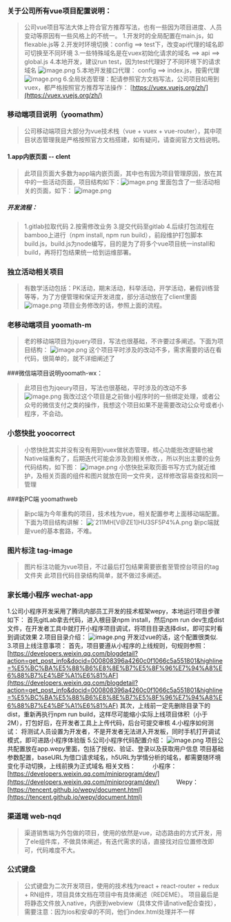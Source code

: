 ### 关于公司所有vue项目配置说明：
 >  公司vue项目写法大体上符合官方推荐写法，也有一些因为项目进度、人员变动等原因有一些风格上的不统一。
1.开发时的全局配置在main.js，如flexable.js等
2.开发时环境切换：config ==> test下，改变api代理的域名即可切换至不同环境
3.一些特殊域名是在vuex初始化请求的域名 ==> api ==> global.js
4.本地开发，建议run test，因为test代理好了不同环境下的请求域名    ![image.png](https://upload-images.jianshu.io/upload_images/4013462-87575ba55f2be64d.png?imageMogr2/auto-orient/strip%7CimageView2/2/w/1240) 
5.本地开发接口代理： config ==> index.js，按需代理     ![image.png](https://upload-images.jianshu.io/upload_images/4013462-4b613b9024fb93ca.png?imageMogr2/auto-orient/strip%7CimageView2/2/w/1240)
6.全局状态管理：配请参照官方文档写法，公司项目如用到vuex，都严格按照官方推荐写法操作：  [https://vuex.vuejs.org/zh/](https://vuex.vuejs.org/zh/)



### 移动端项目说明（yoomathm）
  > 公司移动端项目大部分为vue技术栈（vue + vuex + vue-router），其中项目状态管理我是严格按照官方文档搭建，如有疑问，请查阅官方文档说明。
  #### 1.app内嵌页面 -- clent
   > 此项目页面大多数为app端内嵌页面，其中也有因为项目管理原因，放在其中的一些活动页面，项目结构如下：![image.png](https://upload-images.jianshu.io/upload_images/4013462-cff05dd93a5f5d1c.png?imageMogr2/auto-orient/strip%7CimageView2/2/w/1240)     里面包含了一些活动相关的页面，如下：       ![image.png](https://upload-images.jianshu.io/upload_images/4013462-29922dc8075f106b.png?imageMogr2/auto-orient/strip%7CimageView2/2/w/1240)

##### 开发流程：
 > 1.gitlab拉取代码
    2.按需修改业务
    3.提交代码至gitlab
    4.后续打包流程在bamboo上进行（npm install, npm run build），前段维护打包脚本build.js，build.js为node编写，目的是为了将多个vue项目统一install和build，再将打包结果统一给到运维部署。

### 独立活动相关项目
> 有数学活动包括：PK活动，期末活动，科举活动，开学活动，暑假训练营等等，为了方便管理和保证开发进度，部分活动放在了client里面
 ![image.png](https://upload-images.jianshu.io/upload_images/4013462-2519898215e15d1b.png?imageMogr2/auto-orient/strip%7CimageView2/2/w/1240)
项目业务修改的话，参照上面的流程。

### 老移动端项目 yoomath-m
 > 老的移动端项目为jquery项目，写法也很基础，不许要过多阐述。下面为项目结构：
 ![image.png](https://upload-images.jianshu.io/upload_images/4013462-7d6373b5ded13b7a.png?imageMogr2/auto-orient/strip%7CimageView2/2/w/1240)
这个项目平时涉及的改动不多，需求需要的话在看代码，很简单的，就不详细阐述了

###微信端项目说明yoomath-wx：
 > 此项目也为jqeury项目，写法也很基础，平时涉及的改动不多
![image.png](https://upload-images.jianshu.io/upload_images/4013462-77688ffc7295b10c.png?imageMogr2/auto-orient/strip%7CimageView2/2/w/1240)
我改过这个项目是之前做小程序时的一些绑定处理，或者公众号的微信支付之类的操作，我想这个项目如果不是需要改动公众号或者小程序，不会动。

### 小悠快批  yoocorrect
> 小悠快批其实并没有没有用到vuex做状态管理，核心功能批改逻辑也被Native端重构了，后期迭代可能会涉及到相关修改，，所以列出主要的业务代码结构，如下图：
![image.png](https://upload-images.jianshu.io/upload_images/4013462-88d3b7c212383ca6.png?imageMogr2/auto-orient/strip%7CimageView2/2/w/1240)
小悠快批采取页面书写方式为就近维护，及相关页面的组件和图片就放在同一文件夹，这样修改容易查找和同一管理

###新PC端 yoomathweb
> 新pc端为今年重构的项目，技术栈为vue，相关配置参考上面移动端配置。下面为项目结构讲解：
![`211MH[V@ZE1]HU3SF5P4%A.png](https://upload-images.jianshu.io/upload_images/4013462-337eff2b8a110e53.png?imageMogr2/auto-orient/strip%7CimageView2/2/w/1240)
新pc端就是vue的基本套路，不难。

### 图片标注 tag-image
> 图片标注功能为vue项目，不过最后打包结果需要嵌套至管控台项目的tag文件夹
此项目代码目录结构简单，就不做过多阐述。

### 家长端小程序 wechat-app
1.公司小程序开发采用了腾讯内部员工开发的技术框架wepy，本地运行项目步骤如下：
首先gitLab拿去代码，进入根目录npm install，然后npm run dev生成dist文件，在开发者工具中就打开小程序项目调试，将项目目录选择dist，即可实时看到调试效果
2.项目目录介绍：
![image.png](https://upload-images.jianshu.io/upload_images/4013462-a7c563ee194b4102.png?imageMogr2/auto-orient/strip%7CimageView2/2/w/1240)
开发过vue的话，这个配置很类似.
3.项目上线注意事项：
首先，项目要遵从小程序的上线规则，句规则参照：[https://developers.weixin.qq.com/blogdetail?action=get_post_info&docid=000808396a4260c0f1066c5a551801&highline=%E5%BC%BA%E5%88%B6%E8%8E%B7%E5%8F%96%E7%94%A8%E6%88%B7%E4%BF%A1%E6%81%AF](https://developers.weixin.qq.com/blogdetail?action=get_post_info&docid=000808396a4260c0f1066c5a551801&highline=%E5%BC%BA%E5%88%B6%E8%8E%B7%E5%8F%96%E7%94%A8%E6%88%B7%E4%BF%A1%E6%81%AF)
其次，上线前一定先删除目录下的dist，重新再执行npm run build，这样尽可能缩小实际上线项目体积（小于2M），打包好后，在开发者工具上上传代码，后台可提交审核
4.小程序如何测试：
将测试人员设置为开发者，不是开发者无法进入开发板，同时手机打开调试模式，即可进路小程序体验版
5.公司小程序代码配置介绍：
![image.png](https://upload-images.jianshu.io/upload_images/4013462-3919990f7735c24e.png?imageMogr2/auto-orient/strip%7CimageView2/2/w/1240)
项目公共配置放在app.wepy里面，包括了授权、验证、登录以及获取用户信息
项目基础参数配置，baseURL为借口请求域名，h5URL为学情分析的域名，都需要随环境变化手动切换，上线前换为正式域名
相关文档：
         小程序：[https://developers.weixin.qq.com/miniprogram/dev/](https://developers.weixin.qq.com/miniprogram/dev/)
         Wepy：[https://tencent.github.io/wepy/document.html](https://tencent.github.io/wepy/document.html)

### 渠道端 web-nqd
> 渠道销售端为外包做的项目，使用的依然是vue，动态路由的方式开发，用了ele组件库，不做具体阐述，有迭代需求的话，直接找对应位置修改即可，代码难度不大。

### 公式键盘
> 公式键盘为二次开发项目，使用的技术栈为react + react-router + redux + RN组件，项目具体文档在项目中有具体阐述（REDEME）。
项目最后是将静态文件放入native，内嵌到webview（具体文件请native配合查找），需要注意：因为ios和安卓的不同，他们index.html处理并不一样
